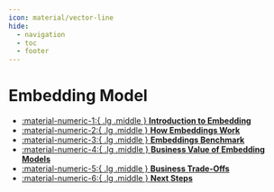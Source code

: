 ```yaml
---
icon: material/vector-line
hide:
  - navigation
  - toc
  - footer
---
```


# Embedding Model



<div class="grid cards" markdown>

- [ :material-numeric-1:{ .lg .middle } __Introduction to Embedding__](intro.md)
- [ :material-numeric-2:{ .lg .middle } __How Embeddings Work__](coordinates.md) 
- [ :material-numeric-3:{ .lg .middle } __Embeddings Benchmark__](benchmark.md) 
- [ :material-numeric-4:{ .lg .middle } __Business Value of Embedding Models__](business-value.md) 
- [ :material-numeric-5:{ .lg .middle } __Business Trade-Offs__](tradeoffs.md)  
- [ :material-numeric-6:{ .lg .middle } __Next Steps__](next-steps.md) 

</div>